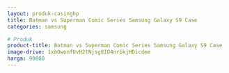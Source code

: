 ```yaml
---
layout: produk-casinghp
title: Batman vs Superman Comic Series Samsung Galaxy S9 Case
categories: samsung

# Produk
product-title: Batman vs Superman Comic Series Samsung Galaxy S9 Case
image-drive: 1xbOwonfUvH2tNjsg8IO4nrbkjHDicdme
harga: 90000
---
```

